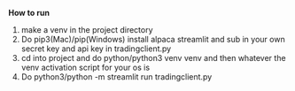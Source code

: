 **How to run**
1. make a venv in the project directory
2. Do pip3(Mac)/pip(Windows) install alpaca streamlit and sub in your own secret key and api key in tradingclient.py
3. cd into project and do python/python3 venv venv and then whatever the venv activation script for your os is
4. Do python3/python -m streamlit run tradingclient.py
